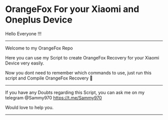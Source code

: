# OrangeFox For your Xiaomi and Oneplus Device

Hello Everyone !!!
_______________________________________
Welcome to my OrangeFox Repo 

Here you can use my Script to create OrangeFox Recovery for your Xiaomi Device very easily.

Now you dont need to remember which commands to use, just run this script and Compile OrangeFox Recovery 🦊
_______________________________________

If you have any Doubts regarding this Script, you can ask me on my telegram @Sammy970 https://t.me/Sammy970

Would love to help you.

_______________________________________
